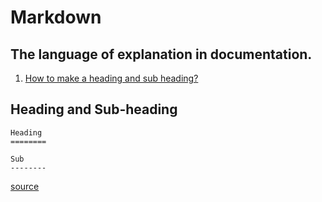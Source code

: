  Markdown
==========

 The language of explanation in documentation.
----------------------------------------------

1. [How to make a heading and sub heading?](#entry1)

## Heading and Sub-heading<a name="entry1"></a>
```
Heading
========

Sub
--------
```
[source](https://www.markdownguide.org/cheat-sheet/)
